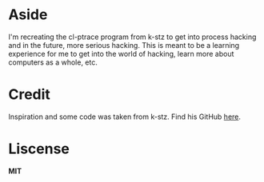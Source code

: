 # Aside

I'm recreating the cl-ptrace program from k-stz to get into process hacking and in the future, more serious hacking.
This is meant to be a learning experience for me to get into the world of hacking, learn more about computers as a whole, etc.

# Credit

Inspiration and some code was taken from k-stz. Find his GitHub [here](https://github.com/k-stz/cl-ptrace).

# Liscense

**MIT**


